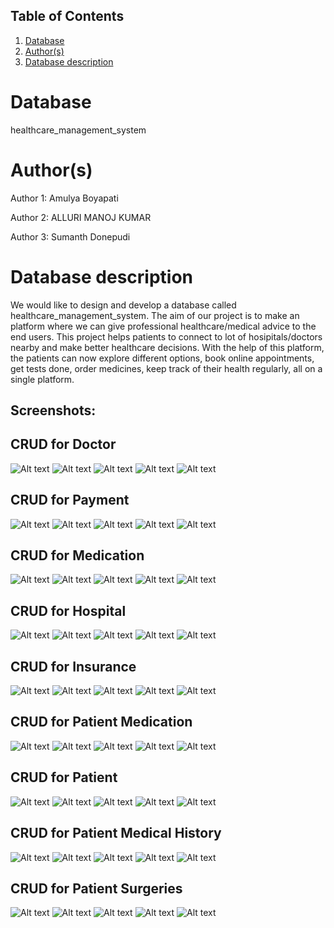 ## Table of Contents
1. [Database](#database)
1. [Author(s)](#author)
1. [Database description](#description)

# Database
healthcare_management_system

# Author(s)
Author 1: Amulya Boyapati

Author 2: ALLURI MANOJ KUMAR

Author 3: Sumanth Donepudi

# Database description
We would like to design and develop a database called healthcare_management_system. The aim of our project is to make an platform where we can give professional healthcare/medical advice to the end users. This project helps patients to connect to lot of hosipitals/doctors nearby and make better healthcare decisions. With the help of this platform, the patients can now explore different options, book online appointments, get tests done, order medicines, keep track of their health regularly, all on a single platform.



## Screenshots:

## CRUD for Doctor
![Alt text](/screenshots/DoctorEntity.png?raw=true)
![Alt text](/screenshots/DoctorCreate.png?raw=true)
![Alt text](/screenshots/DoctorRead.png?raw=true)
![Alt text](/screenshots/UpdateDoctor.png?raw=true)
![Alt text](/screenshots/DoctorDelete.png?raw=true)

## CRUD for Payment
![Alt text](/screenshots/PaymentEntity.png?raw=true)
![Alt text](/screenshots/PaymentCreate.png?raw=true)
![Alt text](/screenshots/PaymentRead.png?raw=true)
![Alt text](/screenshots/PaymentUpdate.png?raw=true)
![Alt text](/screenshots/PaymentDelete.png?raw=true)

## CRUD for Medication
![Alt text](/screenshots/MedicationEntity.png?raw=true)
![Alt text](/screenshots/MedicationCreate.png?raw=true)
![Alt text](/screenshots/MedicationRead.png?raw=true)
![Alt text](/screenshots/MedicationUpdate.png?raw=true)
![Alt text](/screenshots/MedicationDelete.png?raw=true)

## CRUD for Hospital
![Alt text](/screenshots/hospital.PNG?raw=true)
![Alt text](/screenshots/hospital_create.PNG?raw=true)
![Alt text](/screenshots/hospital_read.PNG?raw=true)
![Alt text](/screenshots/hospital_update.PNG?raw=true)
![Alt text](/screenshots/hospital_delete.PNG?raw=true)

## CRUD for Insurance
![Alt text](/screenshots/insurance.PNG?raw=true)
![Alt text](/screenshots/insurance_create.PNG?raw=true)
![Alt text](/screenshots/insurance_read.PNG?raw=true)
![Alt text](/screenshots/insurance_update.PNG?raw=true)
![Alt text](/screenshots/insurance_delete.PNG?raw=true)

## CRUD for Patient Medication
![Alt text](/screenshots/patient_medication.PNG?raw=true)
![Alt text](/screenshots/patient_medication_create.PNG?raw=true)
![Alt text](/screenshots/patient_medication_read.PNG?raw=true)
![Alt text](/screenshots/patient_medication_update.PNG?raw=true)
![Alt text](/screenshots/patient_medication_delete.PNG?raw=true)

## CRUD for Patient
![Alt text](/screenshots/Patient.PNG?raw=true)
![Alt text](/screenshots/PatientCreate.PNG?raw=true)
![Alt text](/screenshots/PatientRead.PNG?raw=true)
![Alt text](/screenshots/PatientUpdate.PNG?raw=true)
![Alt text](/screenshots/PatientDelete.PNG?raw=true)

## CRUD for Patient Medical History
![Alt text](/screenshots/MedicalHistory.PNG?raw=true)
![Alt text](/screenshots/MedicalHistoryCreate.PNG?raw=true)
![Alt text](/screenshots/MedicalHistoryRead.PNG?raw=true)
![Alt text](/screenshots/MedicalHistoryUpdate.PNG?raw=true)
![Alt text](/screenshots/MedicalHistoryDelete.PNG?raw=true)

## CRUD for Patient Surgeries
![Alt text](/screenshots/PatientSurgergies.PNG?raw=true)
![Alt text](/screenshots/PatientSurgergiesCreate.PNG?raw=true)
![Alt text](/screenshots/PatientSurgergiesCreateRead.PNG?raw=true)
![Alt text](/screenshots/PatientSurgergiesCreateUpdate.PNG?raw=true)
![Alt text](/screenshots/PatientSurgergiesCreateDelete.PNG?raw=true)
